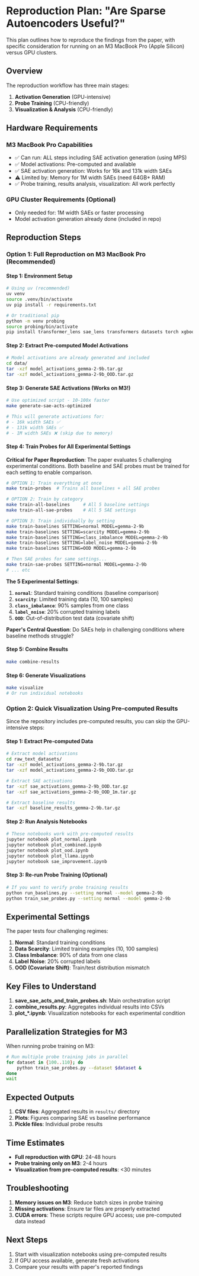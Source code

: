 # Reproduction Plan: "Are Sparse Autoencoders Useful?"

This plan outlines how to reproduce the findings from the paper, with specific consideration for running on an M3 MacBook Pro (Apple Silicon) versus GPU clusters.

## Overview

The reproduction workflow has three main stages:
1. **Activation Generation** (GPU-intensive)
2. **Probe Training** (CPU-friendly)
3. **Visualization & Analysis** (CPU-friendly)

## Hardware Requirements

### M3 MacBook Pro Capabilities  
- ✅ Can run: ALL steps including SAE activation generation (using MPS)
- ✅ Model activations: Pre-computed and available
- ✅ SAE activation generation: Works for 16k and 131k width SAEs
- ⚠️ Limited by: Memory for 1M width SAEs (need 64GB+ RAM)
- ✅ Probe training, results analysis, visualization: All work perfectly

### GPU Cluster Requirements (Optional)
- Only needed for: 1M width SAEs or faster processing
- Model activation generation already done (included in repo)

## Reproduction Steps

### Option 1: Full Reproduction on M3 MacBook Pro (Recommended)

#### Step 1: Environment Setup
```bash
# Using uv (recommended)
uv venv
source .venv/bin/activate
uv pip install -r requirements.txt

# Or traditional pip
python -m venv probing
source probing/bin/activate
pip install transformer_lens sae_lens transformers datasets torch xgboost sae_bench scikit-learn natsort
```

#### Step 2: Extract Pre-computed Model Activations
```bash
# Model activations are already generated and included
cd data/
tar -xzf model_activations_gemma-2-9b.tar.gz
tar -xzf model_activations_gemma-2-9b_OOD.tar.gz
```

#### Step 3: Generate SAE Activations (Works on M3!)
```bash
# Use optimized script - 10-100x faster
make generate-sae-acts-optimized

# This will generate activations for:
# - 16k width SAEs ✅
# - 131k width SAEs ✅  
# - 1M width SAEs ❌ (skip due to memory)
```

#### Step 4: Train Probes for All Experimental Settings

**Critical for Paper Reproduction**: The paper evaluates 5 challenging experimental conditions. Both baseline and SAE probes must be trained for each setting to enable comparison.

```bash
# OPTION 1: Train everything at once
make train-probes  # Trains all baselines + all SAE probes

# OPTION 2: Train by category
make train-all-baselines     # All 5 baseline settings
make train-all-sae-probes    # All 5 SAE settings

# OPTION 3: Train individually by setting
make train-baselines SETTING=normal MODEL=gemma-2-9b
make train-baselines SETTING=scarcity MODEL=gemma-2-9b
make train-baselines SETTING=class_imbalance MODEL=gemma-2-9b
make train-baselines SETTING=label_noise MODEL=gemma-2-9b
make train-baselines SETTING=OOD MODEL=gemma-2-9b

# Then SAE probes for same settings...
make train-sae-probes SETTING=normal MODEL=gemma-2-9b
# ... etc
```

**The 5 Experimental Settings**:
1. **`normal`**: Standard training conditions (baseline comparison)
2. **`scarcity`**: Limited training data (10, 100 samples) 
3. **`class_imbalance`**: 90% samples from one class
4. **`label_noise`**: 20% corrupted training labels
5. **`OOD`**: Out-of-distribution test data (covariate shift)

**Paper's Central Question**: Do SAEs help in challenging conditions where baseline methods struggle?

#### Step 5: Combine Results
```bash
make combine-results
```

#### Step 6: Generate Visualizations
```bash
make visualize
# Or run individual notebooks
```

### Option 2: Quick Visualization Using Pre-computed Results

Since the repository includes pre-computed results, you can skip the GPU-intensive steps:

#### Step 1: Extract Pre-computed Data
```bash
# Extract model activations
cd raw_text_datasets/
tar -xzf model_activations_gemma-2-9b.tar.gz
tar -xzf model_activations_gemma-2-9b_OOD.tar.gz

# Extract SAE activations
tar -xzf sae_activations_gemma-2-9b_OOD.tar.gz
tar -xzf sae_activations_gemma-2-9b_OOD_1m.tar.gz

# Extract baseline results
tar -xzf baseline_results_gemma-2-9b.tar.gz
```

#### Step 2: Run Analysis Notebooks
```bash
# These notebooks work with pre-computed results
jupyter notebook plot_normal.ipynb
jupyter notebook plot_combined.ipynb
jupyter notebook plot_ood.ipynb
jupyter notebook plot_llama.ipynb
jupyter notebook sae_improvement.ipynb
```

#### Step 3: Re-run Probe Training (Optional)
```bash
# If you want to verify probe training results
python run_baselines.py --setting normal --model gemma-2-9b
python train_sae_probes.py --setting normal --model gemma-2-9b
```

## Experimental Settings

The paper tests four challenging regimes:
1. **Normal**: Standard training conditions
2. **Data Scarcity**: Limited training examples (10, 100 samples)
3. **Class Imbalance**: 90% of data from one class
4. **Label Noise**: 20% corrupted labels
5. **OOD (Covariate Shift)**: Train/test distribution mismatch

## Key Files to Understand

1. **save_sae_acts_and_train_probes.sh**: Main orchestration script
2. **combine_results.py**: Aggregates individual results into CSVs
3. **plot_*.ipynb**: Visualization notebooks for each experimental condition

## Parallelization Strategies for M3

When running probe training on M3:
```bash
# Run multiple probe training jobs in parallel
for dataset in {100..110}; do
    python train_sae_probes.py --dataset $dataset &
done
wait
```

## Expected Outputs

1. **CSV files**: Aggregated results in `results/` directory
2. **Plots**: Figures comparing SAE vs baseline performance
3. **Pickle files**: Individual probe results

## Time Estimates

- **Full reproduction with GPU**: 24-48 hours
- **Probe training only on M3**: 2-4 hours
- **Visualization from pre-computed results**: <30 minutes

## Troubleshooting

1. **Memory issues on M3**: Reduce batch sizes in probe training
2. **Missing activations**: Ensure tar files are properly extracted
3. **CUDA errors**: These scripts require GPU access; use pre-computed data instead

## Next Steps

1. Start with visualization notebooks using pre-computed results
2. If GPU access available, generate fresh activations
3. Compare your results with paper's reported findings